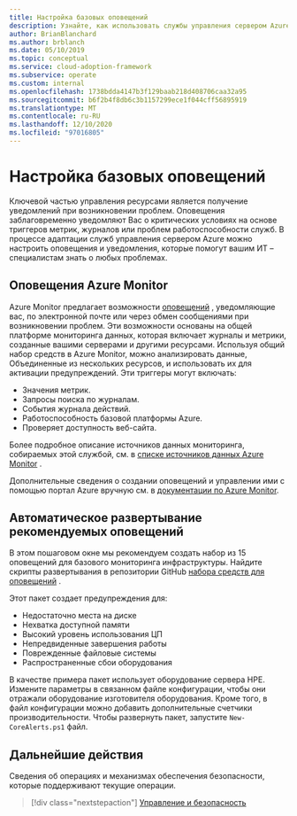 ```yaml
---
title: Настройка базовых оповещений
description: Узнайте, как использовать службы управления сервером Azure для настройки оповещений и уведомлений, которые помогают ИТ – специалистам в осведомлении о любых проблемах.
author: BrianBlanchard
ms.author: brblanch
ms.date: 05/10/2019
ms.topic: conceptual
ms.service: cloud-adoption-framework
ms.subservice: operate
ms.custom: internal
ms.openlocfilehash: 1738bdda4147b3f129baab218d408706caa32a95
ms.sourcegitcommit: b6f2b4f8db6c3b1157299ece1f044cff56895919
ms.translationtype: MT
ms.contentlocale: ru-RU
ms.lasthandoff: 12/10/2020
ms.locfileid: "97016805"
---
```

# <a name="set-up-basic-alerts"></a>Настройка базовых оповещений

Ключевой частью управления ресурсами является получение уведомлений при возникновении проблем. Оповещения заблаговременно уведомляют Вас о критических условиях на основе триггеров метрик, журналов или проблем работоспособности служб. В процессе адаптации служб управления сервером Azure можно настроить оповещения и уведомления, которые помогут вашим ИТ – специалистам знать о любых проблемах.

## <a name="azure-monitor-alerts"></a>Оповещения Azure Monitor

Azure Monitor предлагает возможности [оповещений](/azure/azure-monitor/platform/alerts-overview) , уведомляющие вас, по электронной почте или через обмен сообщениями при возникновении проблем. Эти возможности основаны на общей платформе мониторинга данных, которая включает журналы и метрики, созданные вашими серверами и другими ресурсами. Используя общий набор средств в Azure Monitor, можно анализировать данные, Объединенные из нескольких ресурсов, и использовать их для активации предупреждений. Эти триггеры могут включать:

- Значения метрик.
- Запросы поиска по журналам.
- События журнала действий.
- Работоспособность базовой платформы Azure.
- Проверяет доступность веб-сайта.

Более подробное описание источников данных мониторинга, собираемых этой службой, см. в [списке источников данных Azure Monitor](/azure/azure-monitor/platform/data-sources) .

Дополнительные сведения о создании оповещений и управлении ими с помощью портал Azure вручную см. в [документации по Azure Monitor](/azure/azure-monitor/platform/alerts-metric).

## <a name="automated-deployment-of-recommended-alerts"></a>Автоматическое развертывание рекомендуемых оповещений

<!-- docutune:casing "Alert Toolkit" -->

В этом пошаговом окне мы рекомендуем создать набор из 15 оповещений для базового мониторинга инфраструктуры. Найдите скрипты развертывания в репозитории GitHub [набора средств для оповещений](https://github.com/Microsoft/manageability-toolkits) .

Этот пакет создает предупреждения для:

- Недостаточно места на диске
- Нехватка доступной памяти
- Высокий уровень использования ЦП
- Непредвиденные завершения работы
- Поврежденные файловые системы
- Распространенные сбои оборудования

В качестве примера пакет использует оборудование сервера HPE. Измените параметры в связанном файле конфигурации, чтобы они отражали оборудование изготовителя оборудования. Кроме того, в файл конфигурации можно добавить дополнительные счетчики производительности. Чтобы развернуть пакет, запустите `New-CoreAlerts.ps1` файл.

## <a name="next-steps"></a>Дальнейшие действия

Сведения об операциях и механизмах обеспечения безопасности, которые поддерживают текущие операции.

> [!div class="nextstepaction"]
> [Управление и безопасность](./ongoing-management-overview.md)

